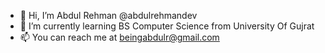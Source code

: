 - 👋 Hi, I’m Abdul Rehman @abdulrehmandev
- 🌱 I’m currently learning BS Computer Science from University Of Gujrat
- 📫 You can reach me at beingabdulr@gmail.com
